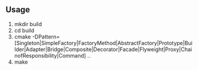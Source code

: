 ## Usage
1. mkdir build
2. cd build
3. cmake -DPattern=[Singleton|SimpleFactory|FactoryMethod|AbstractFactory|Prototype|Builder|Adapter|Bridge|Composite|Decorator|Facade|Flyweight|Proxy|ChainofResponsibility|Command] ..
4. make 